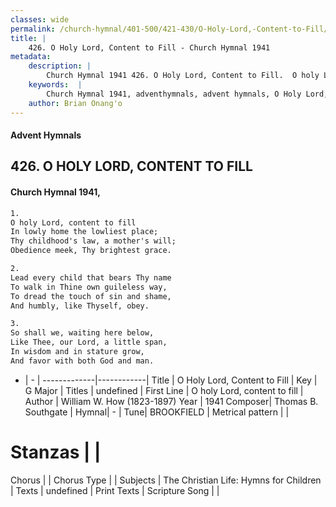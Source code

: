 ```yaml
---
classes: wide
permalink: /church-hymnal/401-500/421-430/O-Holy-Lord,-Content-to-Fill/
title: |
    426. O Holy Lord, Content to Fill - Church Hymnal 1941
metadata:
    description: |
        Church Hymnal 1941 426. O Holy Lord, Content to Fill.  O holy Lord, content to fill  In lowly home the lowliest place;  Thy childhood's law, a mother's will;  Obedience meek, Thy brightest grace. 
    keywords:  |
        Church Hymnal 1941, adventhymnals, advent hymnals, O Holy Lord, Content to Fill, O holy Lord, content to fill . 
    author: Brian Onang'o
---
```


#### Advent Hymnals
## 426. O HOLY LORD, CONTENT TO FILL
####  Church Hymnal 1941,

```txt
1.
O holy Lord, content to fill 
In lowly home the lowliest place; 
Thy childhood's law, a mother's will; 
Obedience meek, Thy brightest grace. 

2.
Lead every child that bears Thy name 
To walk in Thine own guileless way, 
To dread the touch of sin and shame, 
And humbly, like Thyself, obey. 

3.
So shall we, waiting here below, 
Like Thee, our Lord, a little span, 
In wisdom and in stature grow, 
And favor with both God and man.

```

- |   -  |
-------------|------------|
Title | O Holy Lord, Content to Fill |
Key | G Major |
Titles | undefined |
First Line | O holy Lord, content to fill  |
Author | William W. How (1823-1897)
Year | 1941
Composer| Thomas B. Southgate |
Hymnal|  - |
Tune| BROOKFIELD |
Metrical pattern | |
# Stanzas |  |
Chorus |  |
Chorus Type |  |
Subjects | The Christian Life: Hymns for Children |
Texts | undefined |
Print Texts | 
Scripture Song |  |
    
